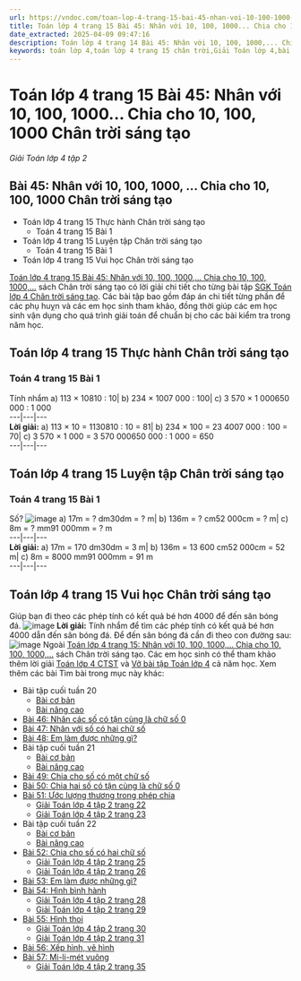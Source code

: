 ```yaml
---
url: https://vndoc.com/toan-lop-4-trang-15-bai-45-nhan-voi-10-100-1000-chia-cho-10-100-1000-chan-troi-sang-tao-312184
title: Toán lớp 4 trang 15 Bài 45: Nhân với 10, 100, 1000... Chia cho 10, 100, 1000 Chân trời sáng tạo - Giải Toán lớp 4 tập 2 - VnDoc.com
date_extracted: 2025-04-09 09:47:16
description: Toán lớp 4 trang 14 Bài 45: Nhân với 10, 100, 1000,... Chia cho 10, 100, 1000,... Chân trời sáng tạo đáp án chi tiết cho từng bài tập giúp các em học sinh củng cố kỹ năng giải Toán 4, chuẩn bị cho các bài học trên lớp đạt kết quả cao.
keywords: toán lớp 4,toán lớp 4 trang 15 chân trời,Giải Toán lớp 4,bài tập Toán lớp 4,toán lớp 4 Chân trời sáng tạo,Giải toán lớp 4 Chân trời sáng tạo,Toán lớp 4 Tập 2,toán lớp 4 trang 15 tập 2 Chân trời sáng tạo,Nhân với 10 100 1000 Toán lớp 4,Chia cho 10 100 1000 chân trời sáng tạo,Nhân 10 100 1000 chia cho 10 100 1000 toán 4 Chân trời sáng tạo,bài tập Nhân với 10 100 1000 chia cho 10 100 1000 trang 14 Toán 4,Giải sách Toán lớp 4,Bài tập Toán lớp 4 có lời giải
---
```


# Toán lớp 4 trang 15 Bài 45: Nhân với 10, 100, 1000... Chia cho 10, 100, 1000 Chân trời sáng tạo
 _Giải Toán lớp 4 tập 2_
## **Bài 45: Nhân với 10, 100, 1000, ... Chia cho 10, 100, 1000 Chân trời sáng tạo**
  * Toán lớp 4 trang 15 Thực hành Chân trời sáng tạo
    * Toán 4 trang 15 Bài 1
  * Toán lớp 4 trang 15 Luyện tập Chân trời sáng tạo
    * Toán 4 trang 15 Bài 1
  * Toán lớp 4 trang 15 Vui học Chân trời sáng tạo

[Toán lớp 4 trang 15 Bài 45: Nhân với 10, 100, 1000,... Chia cho 10, 100, 1000,...](<https://vndoc.com/toan-lop-4-trang-14-bai-44-nhan-voi-so-co-mot-chu-so-chan-troi-sang-tao-312178>) sách Chân trời sáng tạo có lời giải chi tiết cho từng bài tập [SGK Toán lớp 4 Chân trời sáng tạo](<https://vndoc.com/toan-lop-4-chan-troi-sang-tao>). Các bài tập bao gồm đáp án chi tiết từng phần để các phụ huỵn và các em học sinh tham khảo, đồng thời giúp các em học sinh vận dụng cho quá trình giải toán để chuẩn bị cho các bài kiểm tra trong năm học.
## **Toán lớp 4 trang 15 Thực hành Chân trời sáng tạo**
### **Toán 4 trang 15 Bài 1**
Tính nhẩm
a\) 113 × 10810 : 10| b\) 234 × 1007 000 : 100| c\) 3 570 × 1 000650 000 : 1 000  
---|---|---  
**Lời giải:**
a\) 113 × 10 = 1130810 : 10 = 81| b\) 234 × 100 = 23 4007 000 : 100 = 70| c\) 3 570 × 1 000 = 3 570 000650 000 : 1 000 = 650  
---|---|---  
## **Toán lớp 4 trang 15 Luyện tập Chân trời sáng tạo**
### **Toán 4 trang 15 Bài 1**
Số?
![image](https://i.vdoc.vn/data/image/2023/12/21/bai-1-luyen-tap-trang-15-toan-4-tap-2-ctst.png)
a\) 17m = ? dm30dm = ? m| b\) 136m = ? cm52 000cm = ? m| c\) 8m = ? mm91 000mm = ? m  
---|---|---  
**Lời giải:**
a\) 17m = 170 dm30dm = 3 m| b\) 136m = 13 600 cm52 000cm = 52 m| c\) 8m = 8000 mm91 000mm = 91 m  
---|---|---  
## **Toán lớp 4 trang 15 Vui học Chân trời sáng tạo**
Giúp bạn đi theo các phép tính có kết quả bé hơn 4000 để đến sân bóng đá.
![image](https://i.vdoc.vn/data/image/2023/12/21/vui-hoc-trang-15-toan-4-tap-2-ctst.png)
**Lời giải:**
Tính nhẩm để tìm các phép tính có kết quả bé hơn 4000 dẫn đến sân bóng đá.
Để đến sân bóng đá cần đi theo con đường sau:
![image](https://i.vdoc.vn/data/image/2023/12/21/vui-hoc-trang-15-toan-4-tap-2-ctst-h2.png)
Ngoài [Toán lớp 4 trang 15: Nhân với 10, 100, 1000,... Chia cho 10, 100, 1000,...](<https://vndoc.com/toan-lop-4-trang-15-bai-45-nhan-voi-10-100-1000-chia-cho-10-100-1000-chan-troi-sang-tao-312184>) sách Chân trời sáng tạo. Các em học sinh có thể tham khảo thêm lời giải [Toán lớp 4 CTST](<https://vndoc.com/toan-lop-4-chan-troi-sang-tao>) và [Vở bài tập Toán lớp 4](<https://vndoc.com/vo-bt-toan4>) cả năm học.
Xem thêm các bài Tìm bài trong mục này khác:
  * Bài tập cuối tuần 20
    * [Bài cơ bản](</de-kiem-tra-cuoi-tuan-mon-toan-lop-4-tuan-20-de-1-160662>)
    * [Bài nâng cao](</bai-tap-cuoi-tuan-toan-lop-4-chan-troi-sang-tao-tuan-20-nang-cao-300898>)
  * [Bài 46: Nhân các số có tận cùng là chữ số 0](</giai-bai-tap-trang-62-sgk-toan-4-nhan-voi-so-co-tan-cung-la-chu-so-0-116550>)
  * [Bài 47: Nhân với số có hai chữ số](</toan-lop-4-trang-17-bai-47-nhan-voi-so-co-hai-chu-so-chan-troi-sang-tao-312950>)
  * [Bài 48: Em làm được những gì?](</toan-lop-4-trang-18-bai-48-em-lam-duoc-nhung-gi-chan-troi-sang-tao-312952>)
  * Bài tập cuối tuần 21
    * [Bài cơ bản](</de-kiem-tra-cuoi-tuan-mon-toan-lop-4-tuan-21-de-1-161216>)
    * [Bài nâng cao](</bai-tap-cuoi-tuan-toan-lop-4-chan-troi-sang-tao-tuan-21-nang-cao-301052>)
  * [Bài 49: Chia cho số có một chữ số](</toan-lop-4-trang-19-bai-49-chia-cho-so-co-mot-chu-so-chan-troi-sang-tao-313002>)
  * [Bài 50: Chia hai số có tận cùng là chữ số 0](</giai-bai-tap-trang-80-sgk-toan-4-chia-hai-so-co-tan-cung-la-cac-chu-so-0-116806>)
  * [Bài 51: Ước lượng thương trong phép chia](</toan-lop-4-trang-22-bai-51-uoc-luong-thuong-trong-phep-chia-chan-troi-sang-tao-313566>)
    * [Giải Toán lớp 4 tập 2 trang 22](</giai-toan-lop-4-tap-2-trang-11-chan-troi-sang-tao-325758>)
    * [Giải Toán lớp 4 tập 2 trang 23](</giai-toan-lop-4-tap-2-trang-23-chan-troi-sang-tao-325759>)
  * Bài tập cuối tuần 22
    * [Bài cơ bản](</de-kiem-tra-cuoi-tuan-mon-toan-lop-4-tuan-22-de-1-161926>)
    * [Bài nâng cao](</bai-tap-cuoi-tuan-toan-lop-4-chan-troi-sang-tao-tuan-22-nang-cao-301053>)
  * [Bài 52: Chia cho số có hai chữ số](</toan-lop-4-trang-24-bai-52-chia-cho-so-co-hai-chu-so-chan-troi-sang-tao-314034>)
    * [Giải Toán lớp 4 tập 2 trang 25](</giai-toan-lop-4-tap-2-trang-25-chan-troi-sang-tao-325857>)
    * [Giải Toán lớp 4 tập 2 trang 26](</giai-toan-lop-4-tap-2-trang-26-chan-troi-sang-tao-325860>)
  * [Bài 53: Em làm được những gì?](</toan-lop-4-trang-27-bai-53-em-lam-duoc-nhung-gi-chan-troi-sang-tao-314045>)
  * [Bài 54: Hình bình hành](</toan-lop-4-trang-28-bai-54-hinh-binh-hanh-chan-troi-sang-tao-315208>)
    * [Giải Toán lớp 4 tập 2 trang 28](</giai-toan-lop-4-tap-2-trang-28-chan-troi-sang-tao-325949>)
    * [Giải Toán lớp 4 tập 2 trang 29](</giai-toan-lop-4-tap-2-trang-29-chan-troi-sang-tao-325950>)
  * [Bài 55: Hình thoi](</giai-bai-tap-trang-140-141-sgk-toan-4-hinh-thoi-120924>)
    * [Giải Toán lớp 4 tập 2 trang 30](</giai-toan-lop-4-tap-2-trang-30-chan-troi-sang-tao-325951>)
    * [Giải Toán lớp 4 tập 2 trang 31](</giai-toan-lop-4-tap-2-trang-31-chan-troi-sang-tao-325952>)
  * [Bài 56: Xếp hình, vẽ hình](</toan-lop-4-trang-32-bai-56-xep-hinh-ve-hinh-chan-troi-sang-tao-315211>)
  * [Bài 57: Mi-li-mét vuông](</toan-lop-4-trang-35-bai-57-mi-li-met-vuong-chan-troi-sang-tao-315215>)
    * [Giải Toán lớp 4 tập 2 trang 35](</giai-toan-lop-4-tap-2-trang-33-chan-troi-sang-tao-326122>)

